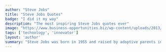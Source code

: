 ```yaml
---
author: "Steve Jobs"
title: "Steve Jobs Quotes"
badge: "I did it my way"
description: "The most inspiring Steve Jobs quotes ever"
image: "https://www.business-opportunities.biz/wp-content/uploads/2013/11/steve_jobs.jpg"
tags: ['technology', 'innovator']
layout: 'author'
summary: "Steve Jobs was born in 1955 and raised by adoptive parents in Cupertino, California. Though he was interested in engineering, his passions as a youth varied. After dropping out of Reed College, Jobs worked as a video game designer at Atari and later went to India to experience Buddhism."
---
```

